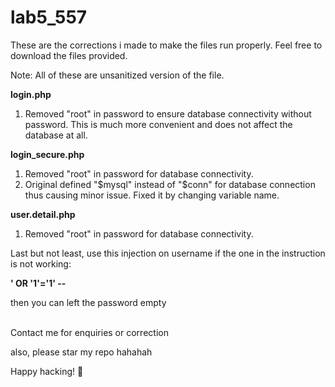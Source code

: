 # lab5_557
These are the corrections i made to make the files run properly.
Feel free to download the files provided.

Note: All of these are unsanitized version of the file. 

**login.php**
1. Removed "root" in password to ensure database connectivity without password. This is much more convenient and does not affect the database at all.

**login_secure.php**
1. Removed "root" in password for database connectivity.
2. Original defined "$mysql" instead of "$conn" for database connection thus causing minor issue. Fixed it by changing variable name.

**user.detail.php**
1. Removed "root" in password for database connectivity.

Last but not least, use this injection on username if the one in the instruction is not working:

**' OR '1'='1' --**

then you can left the password empty<br><br>  

  
Contact me for enquiries or correction

also, please star my repo hahahah

Happy hacking! 🦆
